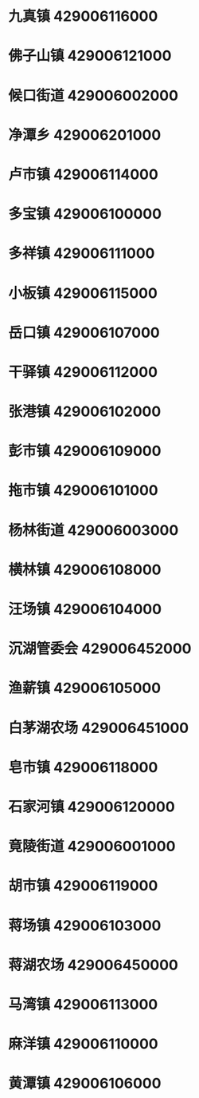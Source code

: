 # 九真镇 429006116000
# 佛子山镇 429006121000
# 候口街道 429006002000
# 净潭乡 429006201000
# 卢市镇 429006114000
# 多宝镇 429006100000
# 多祥镇 429006111000
# 小板镇 429006115000
# 岳口镇 429006107000
# 干驿镇 429006112000
# 张港镇 429006102000
# 彭市镇 429006109000
# 拖市镇 429006101000
# 杨林街道 429006003000
# 横林镇 429006108000
# 汪场镇 429006104000
# 沉湖管委会 429006452000
# 渔薪镇 429006105000
# 白茅湖农场 429006451000
# 皂市镇 429006118000
# 石家河镇 429006120000
# 竟陵街道 429006001000
# 胡市镇 429006119000
# 蒋场镇 429006103000
# 蒋湖农场 429006450000
# 马湾镇 429006113000
# 麻洋镇 429006110000
# 黄潭镇 429006106000
